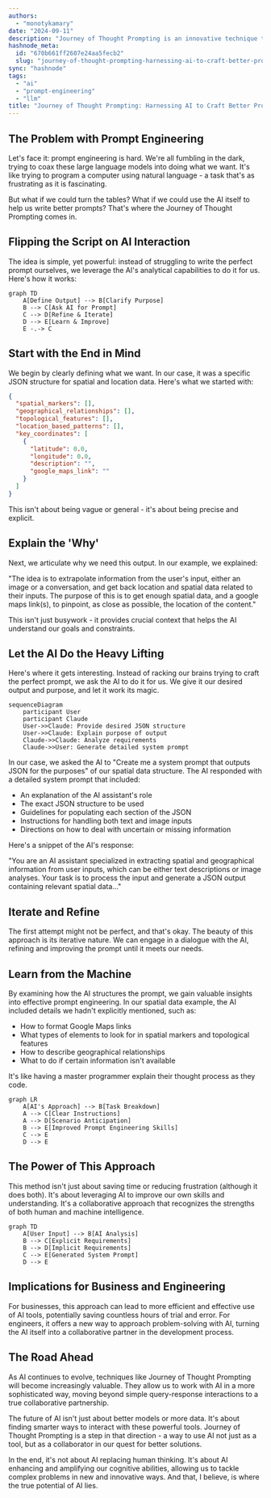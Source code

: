 ```yaml
---
authors:
  - "monotykamary"
date: "2024-09-11"
description: "Journey of Thought Prompting is an innovative technique that leverages AI to craft more effective prompts for large language models. This approach uses the analytical capabilities of AI assistants to help users create detailed system prompts, fill in missing details, and iteratively refine their prompt engineering skills. It represents a shift towards collaborative AI interaction, enhancing problem-solving capabilities for businesses and engineers."
hashnode_meta:
  id: "670b661ff2607e24aa5fecb2"
  slug: "journey-of-thought-prompting-harnessing-ai-to-craft-better-prompts"
sync: "hashnode"
tags:
  - "ai"
  - "prompt-engineering"
  - "llm"
title: "Journey of Thought Prompting: Harnessing AI to Craft Better Prompts"
---
```

## The Problem with Prompt Engineering

Let's face it: prompt engineering is hard. We're all fumbling in the dark, trying to coax these large language models into doing what we want. It's like trying to program a computer using natural language - a task that's as frustrating as it is fascinating.

But what if we could turn the tables? What if we could use the AI itself to help us write better prompts? That's where the Journey of Thought Prompting comes in.

## Flipping the Script on AI Interaction

The idea is simple, yet powerful: instead of struggling to write the perfect prompt ourselves, we leverage the AI's analytical capabilities to do it for us. Here's how it works:

```mermaid
graph TD
    A[Define Output] --> B[Clarify Purpose]
    B --> C[Ask AI for Prompt]
    C --> D[Refine & Iterate]
    D --> E[Learn & Improve]
    E -.-> C
```

## Start with the End in Mind

We begin by clearly defining what we want. In our case, it was a specific JSON structure for spatial and location data. Here's what we started with:

```json
{
  "spatial_markers": [],
  "geographical_relationships": [],
  "topological_features": [],
  "location_based_patterns": [],
  "key_coordinates": [
    {
      "latitude": 0.0,
      "longitude": 0.0,
      "description": "",
      "google_maps_link": ""
    }
  ]
}
```

This isn't about being vague or general - it's about being precise and explicit.

## Explain the 'Why'

Next, we articulate why we need this output. In our example, we explained:

"The idea is to extrapolate information from the user's input, either an image or a conversation, and get back location and spatial data related to their inputs. The purpose of this is to get enough spatial data, and a google maps link(s), to pinpoint, as close as possible, the location of the content."

This isn't just busywork - it provides crucial context that helps the AI understand our goals and constraints.

## Let the AI Do the Heavy Lifting

Here's where it gets interesting. Instead of racking our brains trying to craft the perfect prompt, we ask the AI to do it for us. We give it our desired output and purpose, and let it work its magic.

```mermaid
sequenceDiagram
    participant User
    participant Claude
    User->>Claude: Provide desired JSON structure
    User->>Claude: Explain purpose of output
    Claude->>Claude: Analyze requirements
    Claude->>User: Generate detailed system prompt
```

In our case, we asked the AI to "Create me a system prompt that outputs JSON for the purposes" of our spatial data structure. The AI responded with a detailed system prompt that included:

- An explanation of the AI assistant's role
- The exact JSON structure to be used
- Guidelines for populating each section of the JSON
- Instructions for handling both text and image inputs
- Directions on how to deal with uncertain or missing information

Here's a snippet of the AI's response:

"You are an AI assistant specialized in extracting spatial and geographical information from user inputs, which can be either text descriptions or image analyses. Your task is to process the input and generate a JSON output containing relevant spatial data..."

## Iterate and Refine

The first attempt might not be perfect, and that's okay. The beauty of this approach is its iterative nature. We can engage in a dialogue with the AI, refining and improving the prompt until it meets our needs.

## Learn from the Machine

By examining how the AI structures the prompt, we gain valuable insights into effective prompt engineering. In our spatial data example, the AI included details we hadn't explicitly mentioned, such as:

- How to format Google Maps links
- What types of elements to look for in spatial markers and topological features
- How to describe geographical relationships
- What to do if certain information isn't available

It's like having a master programmer explain their thought process as they code.

```mermaid
graph LR
    A[AI's Approach] --> B[Task Breakdown]
    A --> C[Clear Instructions]
    A --> D[Scenario Anticipation]
    B --> E[Improved Prompt Engineering Skills]
    C --> E
    D --> E
```

## The Power of This Approach

This method isn't just about saving time or reducing frustration (although it does both). It's about leveraging AI to improve our own skills and understanding. It's a collaborative approach that recognizes the strengths of both human and machine intelligence.

```mermaid
graph TD
    A[User Input] --> B[AI Analysis]
    B --> C[Explicit Requirements]
    B --> D[Implicit Requirements]
    C --> E[Generated System Prompt]
    D --> E
```

## Implications for Business and Engineering

For businesses, this approach can lead to more efficient and effective use of AI tools, potentially saving countless hours of trial and error. For engineers, it offers a new way to approach problem-solving with AI, turning the AI itself into a collaborative partner in the development process.

## The Road Ahead

As AI continues to evolve, techniques like Journey of Thought Prompting will become increasingly valuable. They allow us to work with AI in a more sophisticated way, moving beyond simple query-response interactions to a true collaborative partnership.

The future of AI isn't just about better models or more data. It's about finding smarter ways to interact with these powerful tools. Journey of Thought Prompting is a step in that direction - a way to use AI not just as a tool, but as a collaborator in our quest for better solutions.

In the end, it's not about AI replacing human thinking. It's about AI enhancing and amplifying our cognitive abilities, allowing us to tackle complex problems in new and innovative ways. And that, I believe, is where the true potential of AI lies.